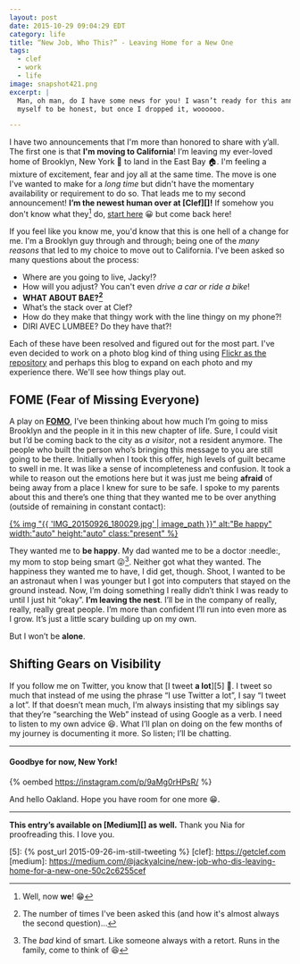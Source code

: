 ```yaml
---
layout: post
date: 2015-10-29 09:04:29 EDT
category: life
title: “New Job, Who This?” - Leaving Home for a New One
tags:
  - clef
  - work
  - life
image: snapshot421.png
excerpt: |
  Man, oh man, do I have some news for you! I wasn’t ready for this announcement
  myself to be honest, but once I dropped it, woooooo.

---
```


I have two announcements that I'm more than honored to share with y’all.
The first one is that **I'm moving to California**! I’m leaving my ever-loved home of
Brooklyn, New York :statue_of_liberty: to land in the East Bay :house:. I'm feeling
a mixture of excitement, fear and joy all at the same time. The move is one I've
wanted to make for a _long time_ but didn't have the momentary availability or
requirement to do so. That leads me to my second announcement!
**I’m the newest human over at [Clef][]!** If somehow you don't know what
they[^1] do, [start here][1] :grinning: but come back here!

If you feel like you know me, you'd know that this is one hell of a change for
me. I'm a Brooklyn guy through and through; being one of the _many reasons_
that led to my choice to move out to California. I've been asked so many
questions about the process:

  * Where are you going to live, Jacky!?
  * How will you adjust? You can't even _drive a car or ride a bike_!
  * **WHAT ABOUT BAE?[^2]**
  * What’s the stack over at Clef?
  * How do they make that thingy work with the line thingy on my phone?!
  * DIRI AVEC LUMBEE? Do they have that?!

Each of these have been resolved and figured out for the most part. I've even
decided to work on a photo blog kind of thing using [Flickr as the
repository][2] and perhaps this blog to expand on each photo and my experience
there. We'll see how things play out.

## FOME (Fear of Missing Everyone)

A play on **[FOMO][3]**, I’ve been thinking about how much I’m going to miss
Brooklyn and the people in it in this new chapter of life. Sure, I could visit
but I’d be coming back to the city as _a visitor_, not a resident anymore.
The people who built the person who’s bringing this message to you are still 
going to be there. Initially when I took this offer, high levels of guilt became
to swell in me. It was like a sense of incompleteness and confusion.
It took a while to reason out the emotions here but it was just me being
**afraid** of being away from a place I knew for sure to be safe. I spoke to my parents
about this and there’s one thing that they wanted me to be over anything
(outside of remaining in constant contact):

[{% img "{{ 'IMG_20150926_180029.jpg' | image_path }}" alt:"Be happy" width:"auto" height:"auto" class:"present" %}][4]

They wanted me to **be happy**. My dad wanted me to be a doctor :needle:, my mom
to stop being smart :stuck_out_tongue_winking_eye:[^3]. Neither got what they
wanted. The happiness they wanted me to have, I did get, though. Shoot, I wanted
to be an astronaut when I was younger but I got into computers that stayed
on the ground instead. Now, I’m doing something I really didn’t think I was
ready to until I just hit “okay”. **I’m leaving the nest**. I’ll be in the
company of really, really, really great people. I’m more than confident I’ll
run into even more as I grow. It’s just a little scary building up on my own.

But I won’t be **alone**.

## Shifting Gears on Visibility

If you follow me on Twitter, you know that [I tweet **a lot**][5] :mega:. I tweet so
much that instead of me using the phrase “I use Twitter a lot”, I say “I tweet a
lot”. If that doesn’t mean much, I’m always insisting that my siblings say that
they’re “searching the Web” instead of using Google as a verb. I need to listen
to my own advice :laughing:. What I’ll plan on doing on the few months of my journey
is documenting it more. So listen; I’ll be chatting.

---

#### Goodbye for now, New York!

{% oembed https://instagram.com/p/9aMg0rHPsR/ %}

And hello Oakland. Hope you have room for one more :grin:.

---

**This entry’s available on [Medium][] as well.**
Thank you Nia for proofreading this. I love you.

[1]: https://getclef.com/about/
[2]: https://www.flickr.com/photos/jackyalcine/albums/72157660328241191
[3]: https://en.wikipedia.org/wiki/Fear_of_missing_out
[4]: https://instagram.com/p/7Y72-kLzsa/?taken-by=hirakunyc
[5]: {% post_url 2015-09-26-im-still-tweeting %}
[clef]: https://getclef.com
[medium]: https://medium.com/@jackyalcine/new-job-who-dis-leaving-home-for-a-new-one-50c2c6255cef
[^1]: Well, now **we**! :grin:
[^2]: The number of times I've been asked this (and how it's almost always the second question)...
[^3]: The _bad_ kind of smart. Like someone always with a retort. Runs in the family, come to think of :laughing:
